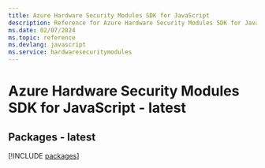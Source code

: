 ```yaml
---
title: Azure Hardware Security Modules SDK for JavaScript
description: Reference for Azure Hardware Security Modules SDK for JavaScript
ms.date: 02/07/2024
ms.topic: reference
ms.devlang: javascript
ms.service: hardwaresecuritymodules
---
```

# Azure Hardware Security Modules SDK for JavaScript - latest
## Packages - latest
[!INCLUDE [packages](hardware-security-modules-index.md)]
